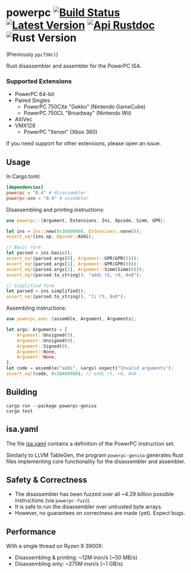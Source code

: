 # powerpc [![Build Status]][actions] [![Latest Version]][crates.io] [![Api Rustdoc]][rustdoc] ![Rust Version]

[Build Status]: https://github.com/encounter/powerpc-rs/actions/workflows/test.yml/badge.svg
[actions]: https://github.com/encounter/powerpc-rs/actions
[Latest Version]: https://img.shields.io/crates/v/powerpc.svg
[crates.io]: https://crates.io/crates/powerpc
[Api Rustdoc]: https://img.shields.io/badge/api-rustdoc-blue.svg
[rustdoc]: https://docs.rs/powerpc
[Rust Version]: https://img.shields.io/badge/rust-1.74+-blue.svg?maxAge=3600

(Previously `ppc750cl`)

Rust disassembler and assembler for the PowerPC ISA.

### Supported Extensions

- PowerPC 64-bit
- Paired Singles 
  - PowerPC 750CXe "Gekko" (Nintendo GameCube) 
  - PowerPC 750CL "Broadway" (Nintendo Wii)
- AltiVec
- VMX128 
  - PowerPC "Xenon" (Xbox 360)

If you need support for other extensions, please open an issue.

## Usage

In Cargo.toml:

```toml
[dependencies]
powerpc = "0.4" # disassembler
powerpc-asm = "0.4" # assembler
```

Disassembling and printing instructions:

```rust
use powerpc::{Argument, Extensions, Ins, Opcode, Simm, GPR};

let ins = Ins::new(0x38A00000, Extensions::none());
assert_eq!(ins.op, Opcode::Addi);

// Basic form
let parsed = ins.basic();
assert_eq!(parsed.args[0], Argument::GPR(GPR(5)));
assert_eq!(parsed.args[1], Argument::GPR(GPR(0)));
assert_eq!(parsed.args[2], Argument::Simm(Simm(0)));
assert_eq!(parsed.to_string(), "addi r5, r0, 0x0");

// Simplified form
let parsed = ins.simplified();
assert_eq!(parsed.to_string(), "li r5, 0x0");
```

Assembling instructions:

```rust
use powerpc_asm::{assemble, Argument, Arguments};

let args: Arguments = [
    Argument::Unsigned(5),
    Argument::Unsigned(0),
    Argument::Signed(0),
    Argument::None,
    Argument::None,
];
let code = assemble("addi", &args).expect("Invalid arguments");
assert_eq!(code, 0x38A00000); // addi r5, r0, 0x0
```

## Building

```
cargo run --package powerpc-genisa
cargo test
```

## isa.yaml

The file [isa.yaml](./isa.yaml) contains a definition of the PowerPC instruction set.

Similarly to LLVM TableGen, the program `powerpc-genisa` generates Rust files implementing core functionality
for the disassembler and assembler.

## Safety & Correctness

- The disassembler has been fuzzed over all ~4.29 billion possible instructions (via `powerpc-fuzz`).
- It is safe to run the disassembler over untrusted byte arrays.
- However, no guarantees on correctness are made (yet). Expect bugs.

## Performance

With a single thread on Ryzen 9 3900X:

- Disassembling & printing: ~12M insn/s (~50 MB/s)
- Disassembling only: ~275M insn/s (~1 GB/s)
